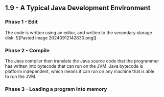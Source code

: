 
## 1.9 - A Typical Java Development Environment

### Phase 1 - Edit
The code is written using an editor, and written to the secondary storage disk.
![[Pasted image 20240912142830.png]]

### Phase 2 - Compile
The Java compiler then translate the Java source code that the programmer has written into bytecode that can run on the JVM. Java bytecode is platform independent, which means it can run on any machine that is able to run the JVM.

### Phase 3 - Loading a program into memory
